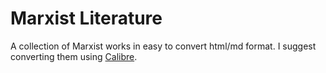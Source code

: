 # Marxist Literature

A collection of Marxist works in easy to convert html/md format. I suggest converting them using [Calibre](https://calibre-ebook.com/).
